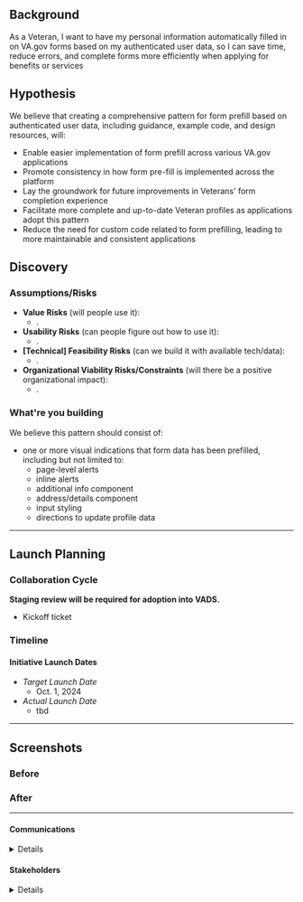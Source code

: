 ## Background
As a Veteran, I want to have my personal information automatically filled in on VA.gov forms based on my authenticated user data, so I can save time, reduce errors, and complete forms more efficiently when applying for benefits or services

## Hypothesis

We believe that creating a comprehensive pattern for form prefill based on authenticated user data, including guidance, example code, and design resources, will:
- Enable easier implementation of form prefill across various VA.gov applications
- Promote consistency in how form pre-fill is implemented across the platform
- Lay the groundwork for future improvements in Veterans' form completion experience
- Facilitate more complete and up-to-date Veteran profiles as applications adopt this pattern
- Reduce the need for custom code related to form prefilling, leading to more maintainable and consistent applications


## Discovery
### Assumptions/Risks

- **Value Risks** (will people use it): 
  - .
- **Usability Risks** (can people figure out how to use it):
  - .
- **[Technical] Feasibility Risks** (can we build it with available tech/data):
  - .  
- **Organizational Viability Risks/Constraints** (will there be a positive organizational impact):
  - .
 
### What're you building

We believe this pattern should consist of:
- one or more visual indications that form data has been prefilled, including but not limited to:
    - page-level alerts
    - inline alerts
    - additional info component
    - address/details component
    - input styling
    - directions to update profile data 

--- 

## Launch Planning
### Collaboration Cycle
**Staging review will be required for adoption into VADS.**

- Kickoff ticket

### Timeline 

#### Initiative Launch Dates
- *Target Launch Date*
  - Oct. 1, 2024
- *Actual Launch Date* 
  - tbd

---
   
## Screenshots

### Before

### After

---

#### Communications
<details>

- Team Name: Authenticated Experience Design Patterns
- GitHub Label(s): 
- Slack channel: tmf-auth-exp-design-patterns
- Product POCs: Becky Phung (VA Product Owner), Lynn Stahl (Agile6 Product Manager)

</details>


#### Stakeholders
<details>
  
- Office/Department: OCTO/VA Design System, USDS/USWDS
- Contact(s): Matt Dingee (VADS), Kevin Hoffman (VADS), 
 
</details>

